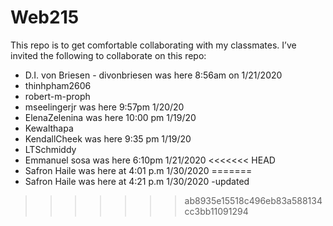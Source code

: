 # Web215

This repo is to get comfortable collaborating with my classmates. I’ve invited the following to collaborate on this repo:

-	D.I. von Briesen - divonbriesen was here 8:56am on 1/21/2020
-	thinhpham2606
-	robert-m-proph
-	mseelingerjr was here 9:57pm 1/20/20
-	ElenaZelenina was here 10:00 pm 1/19/20
-	Kewalthapa
-	KendallCheek was here 9:35 pm 1/19/20
-	LTSchmiddy
-   Emmanuel sosa was here 6:10pm 1/21/2020
<<<<<<< HEAD
-   Safron Haile was here at 4:01 p.m 1/30/2020
=======
-   Safron Haile was here at 4:21 p.m 1/30/2020 -updated
>>>>>>> ab8935e15518c496eb83a588134cc3bb11091294

   

